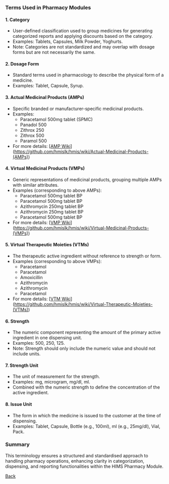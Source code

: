 ### Terms Used in Pharmacy Modules

#### 1. **Category**
- User-defined classification used to group medicines for generating categorized reports and applying discounts based on the category.
- Examples: Tablets, Capsules, Milk Powder, Yoghurts.
- Note: Categories are not standardized and may overlap with dosage forms but are not necessarily the same.

#### 2. **Dosage Form**
- Standard terms used in pharmacology to describe the physical form of a medicine.
- Examples: Tablet, Capsule, Syrup.

#### 3. **Actual Medicinal Products (AMPs)**
- Specific branded or manufacturer-specific medicinal products.
- Examples:
  - Paracetamol 500mg tablet (SPMC)
  - Panadol 500
  - Zithrox 250
  - Zithrox 500
  - Paramol 500  
- For more details: [[AMP Wiki](https://github.com/hmislk/hmis/wiki/Actual-Medicinal-Products-(AMPs))](https://github.com/hmislk/hmis/wiki/Actual-Medicinal-Products-(AMPs))

#### 4. **Virtual Medicinal Products (VMPs)**
- Generic representations of medicinal products, grouping multiple AMPs with similar attributes.
- Examples (corresponding to above AMPs):
  - Paracetamol 500mg tablet BP
  - Paracetamol 500mg tablet BP
  - Azithromycin 250mg tablet BP
  - Azithromycin 250mg tablet BP
  - Paracetamol 500mg tablet BP  
- For more details: [[VMP Wiki](https://github.com/hmislk/hmis/wiki/Virtual-Medicinal-Products-(VMPs))](https://github.com/hmislk/hmis/wiki/Virtual-Medicinal-Products-(VMPs))

#### 5. **Virtual Therapeutic Moieties (VTMs)**
- The therapeutic active ingredient without reference to strength or form.
- Examples (corresponding to above VMPs):
  - Paracetamol
  - Paracetamol
  - Amoxicillin
  - Azithromycin
  - Azithromycin
  - Paracetamol  
- For more details: [[VTM Wiki](https://github.com/hmislk/hmis/wiki/Virtual-Therapeutic-Moieties-(VTMs))](https://github.com/hmislk/hmis/wiki/Virtual-Therapeutic-Moieties-(VTMs))

#### 6. **Strength**
- The numeric component representing the amount of the primary active ingredient in one dispensing unit.
- Examples: 500, 250, 125.
- Note: Strength should only include the numeric value and should not include units.

#### 7. **Strength Unit**
- The unit of measurement for the strength.
- Examples: mg, microgram, mg/dl, ml.
- Combined with the numeric strength to define the concentration of the active ingredient.

#### 8. **Issue Unit**
- The form in which the medicine is issued to the customer at the time of dispensing.
- Examples: Tablet, Capsule, Bottle (e.g., 100ml), ml (e.g., 25mg/dl), Vial, Pack.

### Summary
This terminology ensures a structured and standardised approach to handling pharmacy operations, enhancing clarity in categorization, dispensing, and reporting functionalities within the HIMS Pharmacy Module.

[Back](https://github.com/hmislk/hmis/wiki)
